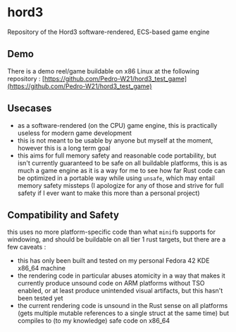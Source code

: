 # hord3
Repository of the Hord3 software-rendered, ECS-based game engine


## Demo

There is a demo reel/game buildable on x86 Linux at the following repository : [https://github.com/Pedro-W21/hord3_test_game](https://github.com/Pedro-W21/hord3_test_game)

## Usecases

- as a software-rendered (on the CPU) game engine, this is practically useless for modern game development
- this is not meant to be usable by anyone but myself at the moment, however this is a long term goal
- this aims for full memory safety and reasonable code portability, but isn't currently guaranteed to be safe on all buildable platforms, this is as much a game engine as it is a way for me to see how far Rust code can be optimized in a portable way while using `unsafe`, which may entail memory safety missteps (I apologize for any of those and strive for full safety if I ever want to make this more than a personal project)

## Compatibility and Safety

this uses no more platform-specific code than what `minifb` supports for windowing, and should be buildable on all tier 1 rust targets, but there are a few caveats :
- this has only been built and tested on my personal Fedora 42 KDE x86_64 machine
- the rendering code in particular abuses atomicity in a way that makes it currently produce unsound code on ARM platforms without TSO enabled, or at least produce unintended visual artifacts, but this hasn't been tested yet
- the current rendering code is unsound in the Rust sense on all platforms (gets multiple mutable references to a single struct at the same time) but compiles to (to my knowledge) safe code on x86_64